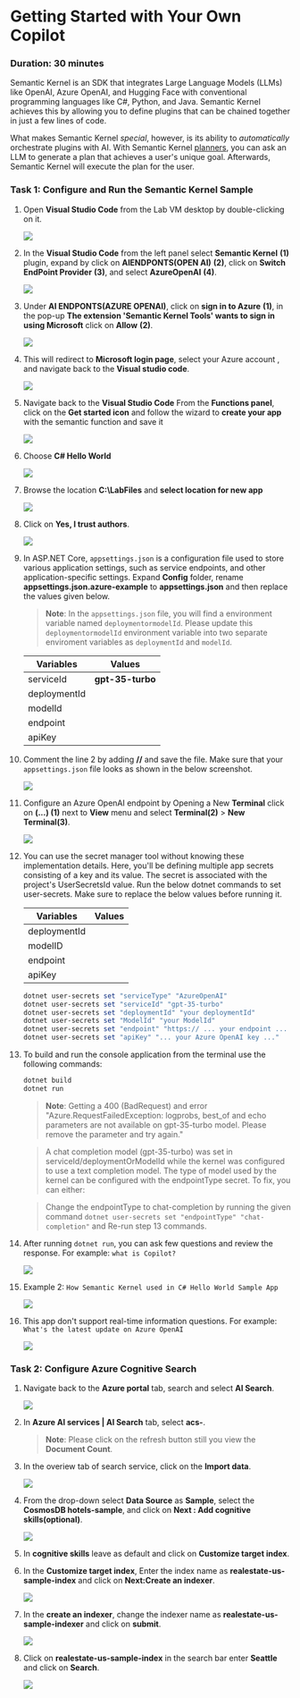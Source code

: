 # Getting Started with Your Own Copilot

### Duration: 30 minutes

Semantic Kernel is an SDK that integrates Large Language Models (LLMs) like OpenAI, Azure OpenAI, and Hugging Face with conventional programming languages like C#, Python, and Java. Semantic Kernel achieves this by allowing you to define plugins that can be chained together in just a few lines of code.

What makes Semantic Kernel _special_, however, is its ability to _automatically_ orchestrate plugins with AI. With Semantic Kernel
[planners](https://learn.microsoft.com/en-us/semantic-kernel/ai-orchestration/planner), you can ask an LLM to generate a plan that achieves a user's unique goal. Afterwards, Semantic Kernel will execute the plan for the user.

### Task 1: Configure and Run the Semantic Kernel Sample

1. Open **Visual Studio Code** from the Lab VM desktop by double-clicking on it.

   ![](./Media/vs.png)

1. In the **Visual Studio Code** from the left panel select **Semantic Kernel** **(1)** plugin, expand  by click on **AIENDPONTS(OPEN AI)** **(2)**, click on **Switch EndPoint Provider** **(3)**, and select **AzureOpenAI** **(4)**.

   ![](./Media/Semantic-select.png)

1. Under **AI ENDPONTS(AZURE OPENAI)**, click on **sign in to Azure** **(1)**, in the pop-up  **The extension 'Semantic Kernel Tools' wants to sign in using Microsoft** click on **Allow** **(2)**.

   ![](./Media/Semantic-sign-in.png)

1. This will redirect to **Microsoft login page**, select your Azure account **<inject key="AzureAdUserEmail"></inject>**, and navigate back to the **Visual studio code**.

   ![](./Media/azure-account-select.png)

1. Navigate back to the **Visual Studio Code** From the **Functions panel**, click on the **Get started icon** and follow the wizard to **create your app** with the semantic function and save it

    ![](./Media/sskernal.png)

1. Choose **C# Hello World**

    ![](./Media/kkernal.png)

1. Browse the location **C:\LabFiles** and **select location for new app**

    ![](./Media/image1-lab(4).png)

1. Click on **Yes, I trust authors**.

    ![](./Media/trustauthor.png)

1. In ASP.NET Core, `appsettings.json` is a configuration file used to store various application settings, such as service endpoints, and other application-specific settings. Expand **Config** folder, rename **appsettings.json.azure-example** to **appsettings.json** and then replace the values given below.

   >**Note**: In the `appsettings.json` file, you will find a environment variable named `deploymentormodelId`. Please update this `deploymentormodelId` environment variable into two separate enviroment variables as `deploymentId` and `modelId`.

   | **Variables**                | **Values**                                                    |
   | ---------------------------- |---------------------------------------------------------------|
   | serviceId                    |  **gpt-35-turbo**                                           |
   | deploymentId                 | **<inject key="CompletionModel" enableCopy="true"/>**         |
   | modelId                      | **<inject key="CompletionModel" enableCopy="true"/>**
   | endpoint                     | **<inject key="OpenAIEndpoint" enableCopy="true"/>**          |
   | apiKey                       | **<inject key="OpenAIKey" enableCopy="true"/>**               |

1. Comment the line 2 by adding **//** and save the file. Make sure that your `appsettings.json` file looks as shown in the below screenshot.

    ![](./Media/hello-appsettings.png)

1. Configure an Azure OpenAI endpoint by Opening a New **Terminal** click on **(...) (1)** next to **View** menu and select **Terminal(2)** > **New Terminal(3)**.

    ![](./Media/image2-lab4.png)

1. You can use the secret manager tool without knowing these implementation details. Here, you'll be defining multiple app secrets consisting of a key and its value. The secret is associated with the project's UserSecretsId value. Run the below dotnet commands to set user-secrets. Make sure to replace the below values before running it.
  
   | **Variables**                | **Values**                                                    |
   | ---------------------------- |---------------------------------------------------------------|
   | deploymentId                 | **<inject key="CompletionModel" enableCopy="true"/>**         |
   | modelID                      | **<inject key="CompletionModel" enableCopy="true"/>**
   | endpoint                     | **<inject key="OpenAIEndpoint" enableCopy="true"/>**          |
   | apiKey                       | **<inject key="OpenAIKey" enableCopy="true"/>**               |
    

   ```powershell
   dotnet user-secrets set "serviceType" "AzureOpenAI"
   dotnet user-secrets set "serviceId" "gpt-35-turbo"
   dotnet user-secrets set "deploymentId" "your deploymentId"
   dotnet user-secrets set "ModelId" "your ModelId"
   dotnet user-secrets set "endpoint" "https:// ... your endpoint ... .openai.azure.com/"
   dotnet user-secrets set "apiKey" "... your Azure OpenAI key ..."
   ```
     
1. To build and run the console application from the terminal use the following commands:

   ```powershell
   dotnet build
   dotnet run
   ```

   >**Note**: Getting a 400 (BadRequest) and error "Azure.RequestFailedException: logprobs, best_of and echo parameters are not available on gpt-35-turbo model. Please remove the parameter and try again."
   
   > A chat completion model (gpt-35-turbo) was set in serviceId/deploymentOrModelId while the kernel was configured to use a text completion model. The type of model used by the kernel can be configured with the endpointType secret. To fix, you can either:
   
   > Change the endpointType to chat-completion by running the given command `dotnet user-secrets set "endpointType" "chat-completion"` and Re-run step 13 commands.

1. After running `dotnet run`, you can ask few questions and review the response. For example: `what is Copilot?`

   ![](./Media/question1.png)

1. Example 2: `How Semantic Kernel used in C# Hello World Sample App`

   ![](./Media/question2.1.png)

1. This app don't support real-time information questions. For example: `What's the latest update on Azure OpenAI`

   ![](./Media/question3.png)

### Task 2: Configure Azure Cognitive Search

1. Navigate back to the **Azure portal** tab, search and select **AI Search**.

    ![](./Media/ai-search1.png)    

1. In **Azure AI services | AI Search** tab, select **acs-<inject key="DeploymentID" enableCopy="false"/>**.

   > **Note**: Please click on the refresh button still you view the **Document Count**.

1. In the overiew tab of search service, click on the **Import data**.

    ![](./Media/import-data1.png)    
   
1. From the drop-down select **Data Source** as **Sample**, select the **CosmosDB hotels-sample**, and click on **Next : Add cognitive skills(optional)**.

   ![](./Media/import-data2.png)
   
1. In **cognitive skills** leave as default and click on **Customize target index**.

1. In the **Customize target index**, Enter the index name as **realestate-us-sample-index** and click on **Next:Create an indexer**.

   ![](./Media/import-data3.png)

1. In the **create an indexer**, change the indexer name as **realestate-us-sample-indexer** and click on **submit**.

   ![](./Media/import-data4.png)
    
1. Click on **realestate-us-sample-index** in the search bar enter **Seattle** and click on **Search**.

   ![](./Media/final-indexer.png)


